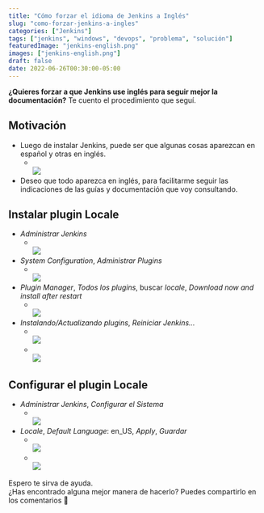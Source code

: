 ```yaml
---
title: "Cómo forzar el idioma de Jenkins a Inglés"
slug: "como-forzar-jenkins-a-ingles"
categories: ["Jenkins"]
tags: ["jenkins", "windows", "devops", "problema", "solución"]
featuredImage: "jenkins-english.png"
images: ["jenkins-english.png"]
draft: false
date: 2022-06-26T00:30:00-05:00
---
```


**¿Quieres forzar a que Jenkins use inglés para seguir mejor la documentación?**
Te cuento el procedimiento que seguí.

<!--more-->

## Motivación
- Luego de instalar Jenkins, puede ser que algunas cosas aparezcan en español y otras en inglés.
	- \
    ![](20220624142332.png)
- Deseo que todo aparezca en inglés, para facilitarme seguir las indicaciones de las guías y documentación que voy consultando.

## Instalar plugin Locale
- _Administrar Jenkins_
	- \
    ![](20220625234144.png)
- _System Configuration_, _Administrar Plugins_
	- \
    ![](20220625234216.png)
- _Plugin Manager_, _Todos los plugins_, buscar _locale_, _Download now and install after restart_
	- \
    ![](20220625234527.png) 
- _Instalando/Actualizando plugins_, _Reiniciar Jenkins..._
	- \
    ![](20220625234617.png)
	- \
    ![](20220625234705.png)

## Configurar el plugin Locale
-  _Administrar Jenkins_, _Configurar el Sistema_
	- \
    ![](20220625235002.png)
- _Locale_, _Default Language_: en_US, _Apply_, _Guardar_
	- \
    ![](20220625235254.png)
	- \
    ![](20220625235415.png)

Espero te sirva de ayuda. \
¿Has encontrado alguna mejor manera de hacerlo? Puedes compartirlo en los comentarios 🙏